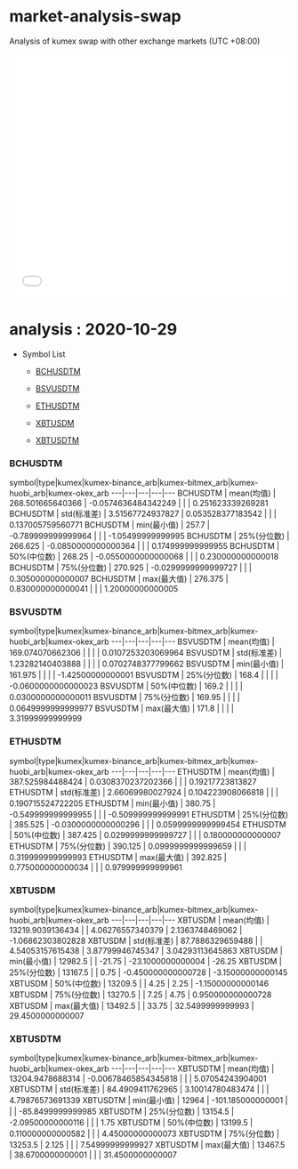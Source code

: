 # market-analysis-swap
Analysis of kumex swap with other exchange markets (UTC +08:00)

<iframe width="100%" height="440" src="./data.html" frameborder="no" border="0" scrolling="no"></iframe>

# analysis : 2020-10-29
* Symbol List

  * [BCHUSDTM](#bchusdtm)

  * [BSVUSDTM](#bsvusdtm)

  * [ETHUSDTM](#ethusdtm)

  * [XBTUSDM](#xbtusdm)

  * [XBTUSDTM](#xbtusdtm)


### BCHUSDTM

symbol|type|kumex|kumex-binance_arb|kumex-bitmex_arb|kumex-huobi_arb|kumex-okex_arb
---|---|---|---|---
BCHUSDTM | mean(均值) | 268.501665640366 | -0.0574636484342249 |  |  | 0.251623339269281
BCHUSDTM | std(标准差) | 3.51567724937827 | 0.053528377183542 |  |  | 0.137005759560771
BCHUSDTM | min(最小值) | 257.7 | -0.789999999999964 |  |  | -1.05499999999995
BCHUSDTM | 25%(分位数) | 266.625 | -0.0850000000000364 |  |  | 0.174999999999955
BCHUSDTM | 50%(中位数) | 268.25 | -0.0550000000000068 |  |  | 0.230000000000018
BCHUSDTM | 75%(分位数) | 270.925 | -0.0299999999999727 |  |  | 0.305000000000007
BCHUSDTM | max(最大值) | 276.375 | 0.830000000000041 |  |  | 1.20000000000005


### BSVUSDTM

symbol|type|kumex|kumex-binance_arb|kumex-bitmex_arb|kumex-huobi_arb|kumex-okex_arb
---|---|---|---|---
BSVUSDTM | mean(均值) | 169.074070662306 |  |  |  | 0.0107253203069964
BSVUSDTM | std(标准差) | 1.23282140403888 |  |  |  | 0.0702748377799662
BSVUSDTM | min(最小值) | 161.975 |  |  |  | -1.42500000000001
BSVUSDTM | 25%(分位数) | 168.4 |  |  |  | -0.0600000000000023
BSVUSDTM | 50%(中位数) | 169.2 |  |  |  | 0.0300000000000011
BSVUSDTM | 75%(分位数) | 169.95 |  |  |  | 0.0649999999999977
BSVUSDTM | max(最大值) | 171.8 |  |  |  | 3.31999999999999


### ETHUSDTM

symbol|type|kumex|kumex-binance_arb|kumex-bitmex_arb|kumex-huobi_arb|kumex-okex_arb
---|---|---|---|---
ETHUSDTM | mean(均值) | 387.525984488424 | 0.0308370237202366 |  |  | 0.19217723813827
ETHUSDTM | std(标准差) | 2.66069980027924 | 0.104223908066818 |  |  | 0.190715524722205
ETHUSDTM | min(最小值) | 380.75 | -0.549999999999955 |  |  | -0.509999999999991
ETHUSDTM | 25%(分位数) | 385.525 | -0.0300000000000296 |  |  | 0.0599999999999454
ETHUSDTM | 50%(中位数) | 387.425 | 0.0299999999999727 |  |  | 0.180000000000007
ETHUSDTM | 75%(分位数) | 390.125 | 0.0999999999999659 |  |  | 0.319999999999993
ETHUSDTM | max(最大值) | 392.825 | 0.775000000000034 |  |  | 0.979999999999961


### XBTUSDM

symbol|type|kumex|kumex-binance_arb|kumex-bitmex_arb|kumex-huobi_arb|kumex-okex_arb
---|---|---|---|---
XBTUSDM | mean(均值) | 13219.9039136434 |  | 4.06276557340379 | 2.1363748469062 | -1.06862303802828
XBTUSDM | std(标准差) | 87.7886329659488 |  | 4.54053157615438 | 3.87799946745347 | 3.04293113645863
XBTUSDM | min(最小值) | 12982.5 |  | -21.75 | -23.1000000000004 | -26.25
XBTUSDM | 25%(分位数) | 13167.5 |  | 0.75 | -0.450000000000728 | -3.15000000000145
XBTUSDM | 50%(中位数) | 13209.5 |  | 4.25 | 2.25 | -1.15000000000146
XBTUSDM | 75%(分位数) | 13270.5 |  | 7.25 | 4.75 | 0.950000000000728
XBTUSDM | max(最大值) | 13492.5 |  | 33.75 | 32.5499999999993 | 29.4500000000007


### XBTUSDTM

symbol|type|kumex|kumex-binance_arb|kumex-bitmex_arb|kumex-huobi_arb|kumex-okex_arb
---|---|---|---|---
XBTUSDTM | mean(均值) | 13204.9478688314 | -0.00678465854345818 |  |  | 5.07054243904001
XBTUSDTM | std(标准差) | 84.4909411762965 | 3.10014780483474 |  |  | 4.79876573691339
XBTUSDTM | min(最小值) | 12964 | -101.185000000001 |  |  | -85.8499999999985
XBTUSDTM | 25%(分位数) | 13154.5 | -2.09500000000116 |  |  | 1.75
XBTUSDTM | 50%(中位数) | 13199.5 | 0.110000000000582 |  |  | 4.45000000000073
XBTUSDTM | 75%(分位数) | 13253.5 | 2.125 |  |  | 7.54999999999927
XBTUSDTM | max(最大值) | 13467.5 | 38.6700000000001 |  |  | 31.4500000000007

